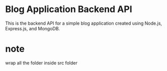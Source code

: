 # Blog Application Backend API

This is the backend API for a simple blog application created using Node.js, Express.js, and MongoDB.

# note
wrap all the folder inside src folder 
